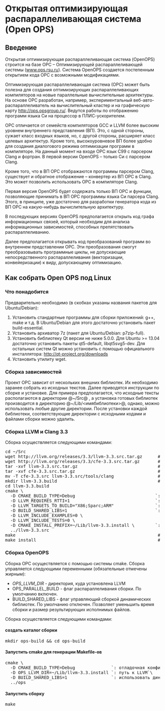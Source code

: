 Открытая оптимизирующая распараллеливающая система (Open OPS)
=========================

Введение
--------
Открытая оптимизирующая распараллеливающая система (OpenOPS)
строится на базе ОРС – Оптимизирующей распараллеливающей системы
(www.ops.rsu.ru). Система OpenOPS создается постепенным открытием
кода ОРС с возможными модификациями.

Оптимизирующая распараллеливающая система (ОРС) может быть
полезна для создания оптимизирующих распараллеливающих
компиляторов на новые параллельные вычислительные архитектуры. На
основе ОРС разработан, например, экспериментальный веб-авто-
распараллеливатель на вычислительный кластер и на графическую карту
http://ops.opsgroup.ru/. Ведутся работы по отображению программ языка Си
на процессор в ПЛИС-ускорителем.

ОРС отличается от семейств компиляторов GCC и LLVM более высоким
уровнем внутреннего представления (ВП). Это, с одной стороны, сужает
класс входных языков, но, с другой стороны, расширяет класс целевых
архитектур. Кроме того, высокоуровневое ВП более удобно для создания
диалогового режима оптимизации программ в компиляторе. На данный
момент на входе ОРС язык С99 с парсером Clang и фортран. В первой
версии OpenOPS – только Си с парсером Clang.

Кроме того, что в ВП ОРС отображаются программы парсером Clang,
существует и обратное отображение – конвертер из ВП ОРС в Clang. Это
может позволить использовать ОРС в компиляторе Clang.

Первая версия OpenOPS будет содержать только ВП ОРС и функции,
позволяющие принимать в ВП ОРС программы языка Си парсера Clang.
Этого, в принципе, уже достаточно для разработки генератора кода из ВП
ОРС на какую-нибудь вычислительную архитектуру.

В последующих версиях OpenOPS предполагается открыть код графа
информационных связей, который необходим для анализа
информационных зависимостей, способных препятствовать
распараллеливанию.

Далее предполагается открывать код преобразований программ во
внутреннем представлении ОРС. Эти преобразования смогут
преобразовывать программные циклы, не допускающие непосредственного
распараллеливания (векторизации, конвейеризации) к виду, допускающему
оптимизацию.

Как собрать Open OPS под Linux
-------------------------
### Что понадобится

Предварительно необходимо (в скобках указаны названия пакетов для Ubuntu/Debian):

1. Установить стандартные программы для сборки приложений: g++, make и т.д. В Ubuntu/Debian для этого достаточно установить пакет build-essential.
2. Установить архиватор 7z (пакет для Ubuntu/Debian: p7zip-full).
3. Установить библиотеку Qt версии не ниже 5.0.0. Для Ubuntu >= 13.04 достаточно установить пакеты qt5-default, libqt5svg5-dev. Для остальных систем Qt можно установить с помощью официального инсталлятора: http://qt-project.org/downloads 
4. Установить утилиту wget.

### Сборка зависимостей

Проект ОРС зависит от нескольких внешних библиотек. Их необходимо заранее собрать из исходных текстов. Далее приводятся инструкции по сборке и установке. Для примера предполагается, что исходные тексты располагаются в директории @~/Src@ , а установка готовых библиотек производится в директорию @~/Lib/<имябиблиотеки>@, однако, можно использовать любые другие директории. После установки каждой библиотеки, соответствующие директории с исходными кодами и файлами сборки можно удалить.

### Сборка LLVM и Clang 3.3

Сборка осуществляется следующими командами:
<pre>
cd ~/Src
wget http://llvm.org/releases/3.3/llvm-3.3.src.tar.gz      # скачать LLVM 3.3
wget http://llvm.org/releases/3.3/cfe-3.3.src.tar.gz       # скачать Clang 3.3
tar -xvf llvm-3.3.src.tar.gz                               # распаковать LLVM
tar -xvf cfe-3.3.src.tar.gz                                # распаковать Clang
mv -T cfe-3.3.src llvm-3.3.src/tools/clang                 # переместить clang внутрь LLVM
mkdir llvm-3.3.build                                       # создать каталог сборки
cd llvm-3.3.build
cmake \
  -D CMAKE_BUILD_TYPE=Debug                               `: отладочная конфигурация, можно использовать Release или RelWithDebInfo` \
  -D LLVM_REQUIRES_RTTI=1                                 `: включить информацию о типах` \
  -D LLVM_TARGETS_TO_BUILD="X86;Sparc;ARM"                `: целевые платформы - произвольно` \
  -D BUILD_SHARED_LIBS=1                                  `: сборка динамических библиотек` \
  -D LLVM_INCLUDE_EXAMPLES=0 \
  -D LLVM_INCLUDE_TESTS=0 \
  -D CMAKE_INSTALL_PREFIX=~/Lib/llvm-3.3.install \        `: путь к директории для установки` \
  ../llvm-3.3.src
make                                                       # запуск сборки
make install                                               # установка библиотеки
</pre>

### Сборка OpenOPS

Сборка ОРС осуществляется с помощью системы cmake. Сборка управляется следующими переменными (обязательные отмечены жирным):
* *OPS_LLVM_DIR* - директория, куда установлена LLVM
* OPS_PARALLEL_BUILD - флаг распараллеливания сборки. По умолчанию включен.
* BUILD_SHARED_LIBS - флаг управляющий сборкой динамических библиотек. По умолчанию отключен. Позволяет уменьшить время сборки и размер результирующих исполнимых файлов.

Сборка осуществляется следующими командами:
#### создать каталог сборки
<pre>mkdir ops-build && cd ops-build</pre>
#### Запустить cmake для генерации Makefile-ов
<pre>cmake \
  -D CMAKE_BUILD_TYPE=Debug              `: отладочная конфигурация`\
  -D OPS_LLVM_DIR=~/Lib/llvm-3.3.install `: путь к LLVM`\
  -D BUILD_SHARED_LIBS=1                 `: использовать динамические библиотеки`\
  ../ops</pre>
#### Запустить сборку
<pre>make</pre>
